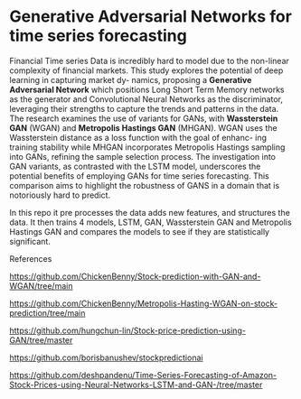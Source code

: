 
# Generative Adversarial Networks for time series forecasting

Financial Time series Data is incredibly hard to model due to the non-linear complexity of
financial markets. This study explores the potential of deep learning in capturing market dy-
namics, proposing a **Generative Adversarial Network** which positions Long Short Term Memory
networks as the generator and Convolutional Neural Networks as the discriminator, leveraging
their strengths to capture the trends and patterns in the data. The research examines the
use of variants for GANs, with **Wassterstein GAN** (WGAN) and **Metropolis Hastings GAN**
(MHGAN). WGAN uses the Wassterstein distance as a loss function with the goal of enhanc-
ing training stability while MHGAN incorporates Metropolis Hastings sampling into GANs,
refining the sample selection process. The investigation into GAN variants, as contrasted
with the LSTM model, underscores the potential benefits of employing GANs for time series
forecasting. This comparison aims to highlight the robustness of GANS in a domain that is
notoriously hard to predict.

In this repo it pre processes the data adds new features, and structures the data. It then trains 4 models,
LSTM, GAN, Wassterstein GAN and Metropolis Hastings GAN and compares the models to see if they are statistically significant.


References

https://github.com/ChickenBenny/Stock-prediction-with-GAN-and-WGAN/tree/main

https://github.com/ChickenBenny/Metropolis-Hasting-WGAN-on-stock-prediction/tree/main

https://github.com/hungchun-lin/Stock-price-prediction-using-GAN/tree/master

https://github.com/borisbanushev/stockpredictionai

https://github.com/deshpandenu/Time-Series-Forecasting-of-Amazon-Stock-Prices-using-Neural-Networks-LSTM-and-GAN-/tree/master
